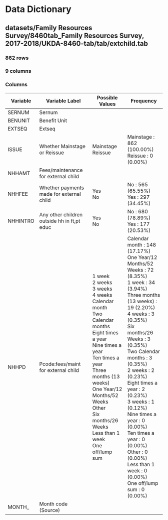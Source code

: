 # Data Dictionary

## datasets/Family Resources Survey/8460tab_Family Resources Survey, 2017-2018/UKDA-8460-tab/tab/extchild.tab

### 862 rows

### 9 columns

### Columns

| Variable | Variable Label | Possible Values | Frequency |
| --- | --- | --- | --- |
| SERNUM | Sernum |  |  |
| BENUNIT | Benefit Unit |  |  |
| EXTSEQ | Extseq |  |  |
| ISSUE | Whether Mainstage or Reissue | Mainstage <br/>Reissue  | Mainstage : 862 (100.00%)<br/>Reissue : 0 (0.00%) |
| NHHAMT | Fees/maintenance for external child |  |  |
| NHHFEE | Whether payments made for external child | Yes <br/>No  | No : 565 (65.55%)<br/>Yes : 297 (34.45%) |
| NHHINTRO | Any other children outside hh in ft,pt educ | Yes <br/>No  | No : 680 (78.89%)<br/>Yes : 177 (20.53%) |
| NHHPD | Pcode:fees/maint for external child | 1 week <br/>2 weeks <br/>3 weeks <br/>4 weeks <br/>Calendar month <br/>Two Calendar months <br/>Eight times a year <br/>Nine times a year <br/>Ten times a year <br/>Three months (13 weeks) <br/>One Year/12  Months/52 Weeks <br/>Other <br/>Six months/26 Weeks <br/>Less than 1 week <br/>One off/lump sum  | Calendar month : 148 (17.17%)<br/>One Year/12  Months/52 Weeks : 72 (8.35%)<br/>1 week : 34 (3.94%)<br/>Three months (13 weeks) : 19 (2.20%)<br/>4 weeks : 3 (0.35%)<br/>Six months/26 Weeks : 3 (0.35%)<br/>Two Calendar months : 3 (0.35%)<br/>2 weeks : 2 (0.23%)<br/>Eight times a year : 2 (0.23%)<br/>3 weeks : 1 (0.12%)<br/>Nine times a year : 0 (0.00%)<br/>Ten times a year : 0 (0.00%)<br/>Other : 0 (0.00%)<br/>Less than 1 week : 0 (0.00%)<br/>One off/lump sum : 0 (0.00%) |
| MONTH_ | Month code (Source) |  |  |
